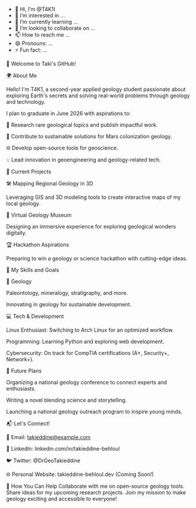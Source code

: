 - 👋 Hi, I’m @T4K1I
- 👀 I’m interested in ...
- 🌱 I’m currently learning ...
- 💞️ I’m looking to collaborate on ...
- 📫 How to reach me ...
- 😄 Pronouns: ...
- ⚡ Fun fact: ...

<!---
T4K1I/T4K1I is a ✨ special ✨ repository because its `README.md` (this file) appears on your GitHub profile.
You can click the Preview link to take a look at your changes.
--->

👋 Welcome to Taki's GitHub!

🌍 About Me

Hello! I'm T4K1, a second-year applied geology student passionate about exploring Earth's secrets and solving real-world problems through geology and technology. 

I plan to graduate in June 2026 with aspirations to:

📜 Research rare geological topics and publish impactful work.

🚀 Contribute to sustainable solutions for Mars colonization geology.

🌐 Develop open-source tools for geoscience.

💡 Lead innovation in geoengineering and geology-related tech.

🔭 Current Projects

🛠 Mapping Regional Geology in 3D

Leveraging GIS and 3D modeling tools to create interactive maps of my local geology.

🌋 Virtual Geology Museum

Designing an immersive experience for exploring geological wonders digitally.


🏆 Hackathon Aspirations

Preparing to win a geology or science hackathon with cutting-edge ideas.



🎯 My Skills and Goals

🧪 Geology

Paleontology, mineralogy, stratigraphy, and more.

Innovating in geology for sustainable development.


💻 Tech & Development

Linux Enthusiast: Switching to Arch Linux for an optimized workflow.

Programming: Learning Python and exploring web development.

Cybersecurity: On track for CompTIA certifications (A+, Security+, Network+).


🌟 Future Plans

Organizing a national geology conference to connect experts and enthusiasts.

Writing a novel blending science and storytelling.

Launching a national geology outreach program to inspire young minds.


📬 Let's Connect!

📧 Email: takieddine@example.com

🔗 LinkedIn: linkedin.com/in/takieddine-behloul

🐦 Twitter: @DrGeoTakieddine

🌐 Personal Website: takieddine-behloul.dev (Coming Soon!)


🤝 How You Can Help
Collaborate with me on open-source geology tools.
Share ideas for my upcoming research projects.
Join my mission to make geology exciting and accessible to everyone!

